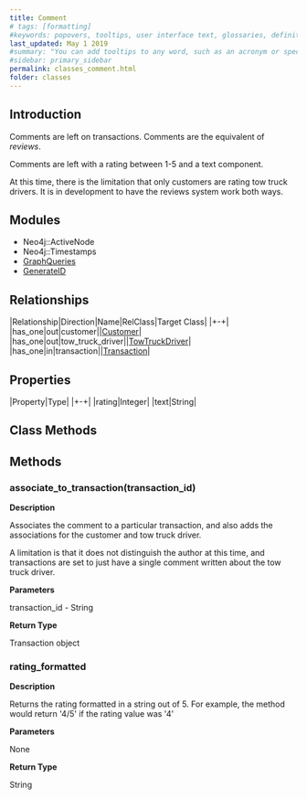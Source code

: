 ```yaml
---
title: Comment
# tags: [formatting]
#keywords: popovers, tooltips, user interface text, glossaries, definitions
last_updated: May 1 2019
#summary: "You can add tooltips to any word, such as an acronym or specialized term. Tooltips work well for glossary definitions, because you don't have to keep repeating the definition, nor do you assume the reader already knows the word's meaning."
#sidebar: primary_sidebar
permalink: classes_comment.html
folder: classes
---
```


## Introduction

Comments are left on transactions. Comments are the equivalent of _reviews_.

Comments are left with a rating between 1-5 and a text component.

At this time, there is the limitation that only customers are rating tow truck drivers. It is in development to have the reviews system work both ways.

## Modules

* Neo4j::ActiveNode
* Neo4j::Timestamps
* [GraphQueries](/modules_graph_queries.html)
* [GenerateID](/modules_generate_id.html)

## Relationships

|Relationship|Direction|Name|RelClass|Target Class|
|+-+|
|has_one|out|customer||[Customer](/classes_customer.html)|
|has_one|out|tow_truck_driver||[TowTruckDriver](/classes_tow_truck_driver.html)|
|has_one|in|transaction||[Transaction](/classes_transaction.html)|

## Properties

|Property|Type|
|+-+|
|rating|Integer|
|text|String|

## Class Methods

## Methods

### associate_to_transaction(transaction_id)

__Description__

Associates the comment to a particular transaction, and also adds the associations for the customer and tow truck driver.

A limitation is that it does not distinguish the author at this time, and transactions are set to just have a single comment written about the tow truck driver.

__Parameters__

transaction_id - String

__Return Type__

Transaction object

### rating_formatted

__Description__

Returns the rating formatted in a string out of 5. For example, the method would return '4/5' if the rating value was '4'

__Parameters__

None

__Return Type__

String
